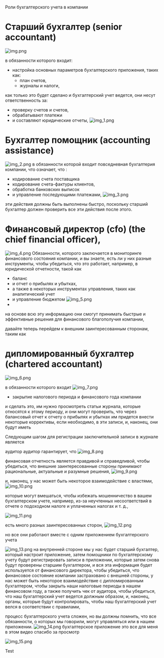Роли бухгалтерского учета в компании

# Старший бухгалтер (senior accountant)
![img.png](img.png)

в обязанности которого входит:
 - настройка основных параметров бухгалтерского приложения, таких как:
   - план счетов, 
   - журналы и налоги, 

 как только это будет сделано и бухгалтерский учет ведется, они несут ответственность за:
   - проверку счетов и счетов, 
   - обрабатывают платежи 
   - и составляют юридические отчеты,
![img_1.png](img_1.png)

# Бухгалтер помощник (accounting assistance)
![img_2.png](img_2.png)
в обязанности которой входит повседневная бухгалтерия компании, что
означает, что :
 - кодирование счета поставщика
 - кодирование счета-фактуры клиентов, 
 - обработка банковских выписок 
 - и управление последующими платежами,
![img_3.png](img_3.png)

эти действия должны быть выполнены быстро, поскольку старший бухгалтер должен проверить все эти действия после этого. 

# Финансовый директор (cfo) (the chief financial officer), 
![img_4.png](img_4.png)
Обязанности, которого заключается в мониторинге финансового состояния компании,
и вы знаете, есть ли у них разные инструменты, чтобы убедиться, что это работает, например, 
в юридической отчетности,
такой как 
- баланс 
- и отчет о прибылях и убытках, 
- а также в некоторых инструментах управления, таких как аналитический учет
- и управление бюджетом 
![img_5.png](img_5.png)
- 
на основе всю эту информацию они смогут принимать быстрые и эффективные решения для финансового
благополучия компании, 

давайте теперь перейдем к внешним заинтересованным сторонам, таким как 

# дипломированный бухгалтер (chartered accountant)
![img_6.png](img_6.png)

в обязанности которого входит 
![img_7.png](img_7.png)
- закрытие налогового периода и финансового года компании 
 
и сделать это, им нужно просмотреть статьи журнала, которые относятся к этому периоду, и они могут проверить, что через балансовый отчет к
отчету о прибылях и убытках им придется внести некоторые коррективы, если необходимо, в эти записи, и, наконец, они
будут иметь 


Следующим шагом для регистрации заключительной записи в журнале является 

аудитор аудитор гарантирует, что
![img_8.png](img_8.png)

финансовая отчетность является правдивой и справедливой, чтобы убедиться, что внешние заинтересованные стороны принимают
рациональные, актуальные и разумные решения, 
![img_9.png](img_9.png)


и, наконец, у нас может быть некоторое взаимодействие с властями, 
![img_10.png](img_10.png)

которые могут вмешаться, чтобы избежать мошенничество в вашем бухгалтерском учете, например, из-за неучтенных несоответствий в
отчете о подоходном налоге и уплаченных налогах и т. д.,

![img_11.png](img_11.png)


есть много разных заинтересованных сторон, 
![img_12.png](img_12.png)

но все они работают вместе с одним приложением бухгалтерского учета

![img_13.png](img_13.png)
на внутренней стороне мы у нас будет старший бухгалтер, который настроит приложение, затем помощники по бухгалтерскому учету будут регистрировать
записи в приложении, которые затем снова будут проверены старшим бухгалтером, и вся эта информация будет используется от
финансового директора, чтобы убедиться, что финансовое состояние компании застраховано с внешней стороны, у нас может
быть некоторое взаимодействие с дипломированным бухгалтером, чтобы закрыть наши налоговые периоды в нашем финансовом
году, а также получить чек от аудитора, чтобы убедиться, что наш бухгалтерский учет ведется должным образом, и, наконец,
органы, которые будут контролировать, чтобы наш бухгалтерский учет велся в соответствии с правилами, 



процесс бухгалтерского учета сложен, но вы должны помнить, что все обязанности, о которых мы говорили, могут управляться или в
нашем приложении. 
![img_14.png](img_14.png)
бухгалтерское приложение это все для меня в этом видео спасибо за просмотр


![img_15.png](img_15.png)

Test